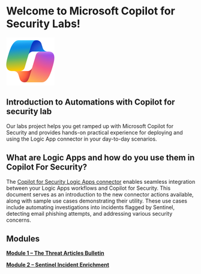 # Welcome to Microsoft Copilot for Security Labs!

![Security CoPilot Logo](https://github.com/Azure/Copilot-For-Security/blob/main/Images/ic_fluent_copilot_64_64%402x.png)

## Introduction to Automations with Copilot for security lab

Our labs project helps you get ramped up with Microsoft Copilot for Security and provides hands-on practical experience for deploying and using the Logic App connector in your day-to-day scenarios.

## What are Logic Apps and how do you use them in Copilot For Security?

The [Copilot for Security Logic Apps connector](https://learn.microsoft.com/en-us/security-copilot/connector_logicapp) enables seamless integration between your Logic Apps workflows and Copilot for Security. This document serves as an introduction to the new connector actions available, along with sample use cases demonstrating their utility. These use cases include automating investigations into incidents flagged by Sentinel, detecting email phishing attempts, and addressing various security concerns.

## Modules

[**Module 1 – The Threat Articles Bulletin**](https://github.com/Azure/Copilot-For-Security/blob/main/Workshop/Automation%20with%20Copilot%20For%20Security/Module%201-%20Threat%20Articles%20bulletin/readme.md)

[**Module 2 – Sentinel Incident Enrichment**](https://github.com/Azure/Copilot-For-Security/blob/main/Workshop/Automation%20with%20Copilot%20For%20Security/Module%202%20-%20Sentinel%20Incident%20%20enrichment/readme.md)





